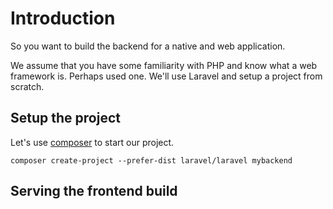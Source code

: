 # Introduction

So you want to build the backend for a native and web application.

We assume that you have some familiarity with PHP and know what a web framework is. Perhaps used one. We'll use Laravel and setup a project from scratch.

## Setup the project

Let's use [composer](https://get-composer.org) to start our project.

```shell
composer create-project --prefer-dist laravel/laravel mybackend
```

## Serving the frontend build